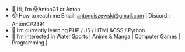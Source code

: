 - 👋 Hi, I’m @AntonC1 or Anton  
- 📫 How to reach me Email: antonciszewski@gmail.com | Discord : AntonC#2391
- 🌱 I’m currently learning PHP / JS / HTML&CSS / Python
- 👀 I’m interested in Water Sports | Anime & Manga | Computer Games | Programming |


